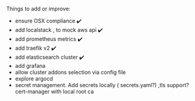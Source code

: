Things to add or improve:

- ensure OSX compliance ✔️
- add localstack , to mock aws api ✔️
- add prometheus metrics ✔️
- add traefik v2 ✔️
- add elasticsearch cluster ✔️
- add grafana
- allow cluster addons selection via config file
- explore argocd
- secret management. Add secrets locally ( secrets.yaml?) ,tls support? cert-manager with local root ca
